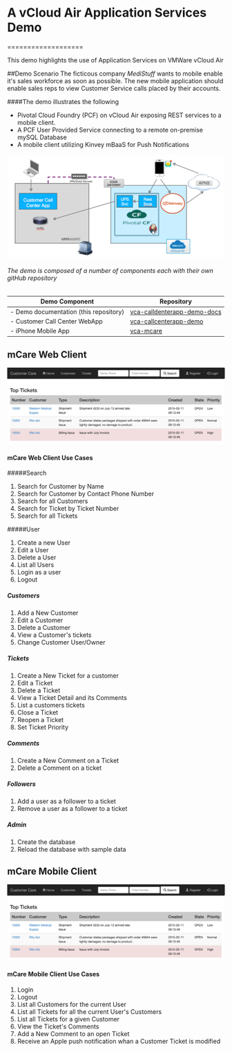# A vCloud Air Application Services Demo
===================

This demo highlights the use of Application Services on VMWare vCloud Air

##Demo Scenario
The ficticous company *MediStuff* wants to mobile enable it's sales workforce as soon as possible.
The new mobile application should enable sales reps to view Customer Service calls placed by their accounts.


####The demo illustrates the following

- Pivotal Cloud Foundry (PCF) on vCloud Air exposing REST services to a mobile client.
- A PCF User Provided Service connecting to a remote on-premise mySQL Database
- A mobile client utilizing Kinvey mBaaS for Push Notifications

![DemoSnapshot](https://github.com/rdbwebster/vca-callcenterapp-demo-docs/blob/master/resources/DemoSnapshot.png)

###### The demo is composed of a number of components each with their own gitHub repository

  Demo Component |  Repository
  ---------------|------------
- Demo documentation (this repository) | [vca-calldenterapp-demo-docs](https://github.com/rdbwebster/vca-callcenterapp-demo-docs)  
- Customer Call Center WebApp    | [vca-callcenterapp-demo](https://github.com/rdbwebster/vca-callcenterapp-demo)
- iPhone Mobile App | [vca-mcare](https://github.com/rdbwebster/vca-mcare)




mCare Web Client
----------------

![WebSnapshot](https://github.com/rdbwebster/vca-callcenterapp-demo-docs/blob/master/resources/mCareWeb.png)



#### mCare Web Client Use Cases

#####Search

1.  Search for Customer by Name
2.  Search for Customer by Contact Phone Number
3.  Search for all Customers
4.  Search for Ticket by Ticket Number
5.  Search for all Tickets

#####User

1. Create a new User
2. Edit a User
3. Delete a User
4. List all Users
5. Login as a user
6. Logout


##### Customers

1. Add a New Customer
2. Edit a Customer
3. Delete a Customer
4. View a Customer's tickets 
5. Change Customer User/Owner


##### Tickets

1. Create a New Ticket for a customer
2. Edit a Ticket
3. Delete a Ticket
4. View a Ticket Detail and its Comments
5. List a customers tickets
6. Close a Ticket
7. Reopen a Ticket
8. Set Ticket Priority


##### Comments

1. Create a New Comment on a Ticket
2. Delete a Comment on a ticket


##### Followers

1. Add a user as a follower to a ticket
2. Remove a user as a follower to a ticket

##### Admin

1. Create the database
2. Reload the database with sample  data


mCare Mobile Client
--------------------

![WebMobileSnapshot](https://github.com/rdbwebster/vca-callcenterapp-demo-docs/blob/master/resources/mCare_mobile.png)

#### mCare Mobile Client Use Cases

1. Login
2. Logout  
3. List all Customers for the current User
4. List all Tickets for all the current User's Customers 
5. List all Tickets for a given Customer
6. View the Ticket's Comments
7. Add a New Comment to an open Ticket
8. Receive an Apple push notification whan a Customer Ticket is modified


